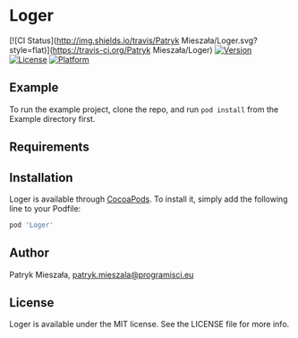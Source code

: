 # Loger

[![CI Status](http://img.shields.io/travis/Patryk Mieszała/Loger.svg?style=flat)](https://travis-ci.org/Patryk Mieszała/Loger)
[![Version](https://img.shields.io/cocoapods/v/Loger.svg?style=flat)](http://cocoapods.org/pods/Loger)
[![License](https://img.shields.io/cocoapods/l/Loger.svg?style=flat)](http://cocoapods.org/pods/Loger)
[![Platform](https://img.shields.io/cocoapods/p/Loger.svg?style=flat)](http://cocoapods.org/pods/Loger)

## Example

To run the example project, clone the repo, and run `pod install` from the Example directory first.

## Requirements

## Installation

Loger is available through [CocoaPods](http://cocoapods.org). To install
it, simply add the following line to your Podfile:

```ruby
pod 'Loger'
```

## Author

Patryk Mieszała, patryk.mieszala@programisci.eu

## License

Loger is available under the MIT license. See the LICENSE file for more info.
